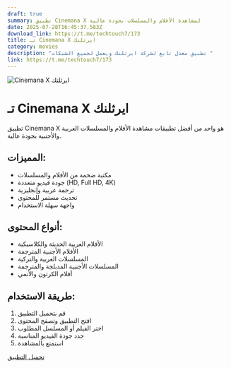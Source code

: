 ```yaml
---
draft: true
summary: تطبيق Cinemana X لمشاهدة الأفلام والمسلسلات بجودة عالية
date: 2025-07-28T16:45:37.583Z
download_link: https://t.me/techtouch7/173
title: تـ Cinemana X ايرثلنك
category: movies
description: "تطبيق معدل تابع لشركة ايرثلنك ويعمل لجميع الشبكات "
link: https://t.me/techtouch7/173
---
```

![Cinemana X ايرثلنك](/images/uploads/1000109848.jpg "Cinemana X ايرثلنك")

# تـ Cinemana X ايرثلنك

تطبيق Cinemana X هو واحد من أفضل تطبيقات مشاهدة الأفلام والمسلسلات العربية والأجنبية بجودة عالية.

## المميزات:

* مكتبة ضخمة من الأفلام والمسلسلات
* جودة فيديو متعددة (HD, Full HD, 4K)
* ترجمة عربية وإنجليزية
* تحديث مستمر للمحتوى
* واجهة سهلة الاستخدام

## أنواع المحتوى:

* الأفلام العربية الحديثة والكلاسيكية
* الأفلام الأجنبية المترجمة
* المسلسلات العربية والتركية
* المسلسلات الأجنبية المدبلجة والمترجمة
* أفلام الكرتون والأنمي

## طريقة الاستخدام:

1. قم بتحميل التطبيق
2. افتح التطبيق وتصفح المحتوى
3. اختر الفيلم أو المسلسل المطلوب
4. حدد جودة الفيديو المناسبة
5. استمتع بالمشاهدة

[تحميل التطبيق](https://t.me/techtouch7/173)